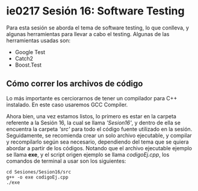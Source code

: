 # ie0217 Sesión 16: Software Testing

Para esta sesión se aborda el tema de software testing, lo que conlleva, y algunas herramientas para llevar a cabo el testing. Algunas de las herramientas usadas son:
- Google Test
- Catch2
- Boost.Test

## Cómo correr los archivos de código

Lo más importante es cerciorarnos de tener un compilador para C++ instalado. En este caso usaremos GCC Compiler.

Ahora bien, una vez estamos listos, lo primero es estar en la carpeta referente a la Sesión 16, la cual se llama _'Sesion16'_, y dentro de ella se encuentra la carpeta _'src'_ para todo el código fuente utilizado en la sesión. Seguidamente, se recomienda crear un solo archivo ejecutable, y compilar y recompilarlo según sea necesario, dependiendo del tema que se quiera abordar a partir de los códigos. Notando que el archivo ejecutable ejemplo se llama **exe**, y el script origen ejemplo se llama _codigoEj.cpp_, los comandos de terminal a usar son los siguientes:

```
cd Sesiones/Sesion16/src
g++ -o exe codigoEj.cpp
./exe
```
